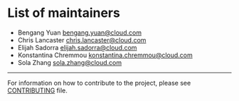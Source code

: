 List of maintainers
===================

* Bengang Yuan <bengang.yuan@cloud.com>
* Chris Lancaster <chris.lancaster@cloud.com>
* Elijah Sadorra <elijah.sadorra@cloud.com>
* Konstantina Chremmou <konstantina.chremmou@cloud.com>
* Sola Zhang <sola.zhang@cloud.com>

-----------------------------------------------------------------------------

For information on how to contribute to the project, please see [CONTRIBUTING](./CONTRIBUTING.md) file.
